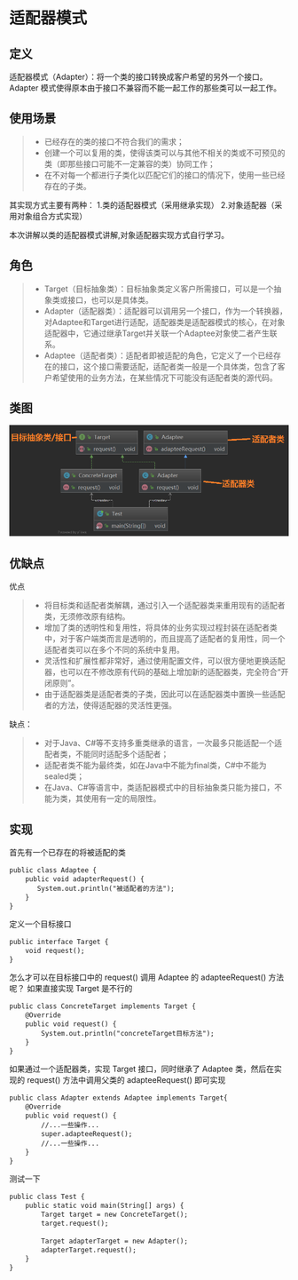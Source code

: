 # 适配器模式
## 定义
适配器模式（Adapter）：将一个类的接口转换成客户希望的另外一个接口。Adapter 模式使得原本由于接口不兼容而不能一起工作的那些类可以一起工作。
## 使用场景
>* 已经存在的类的接口不符合我们的需求； 
>* 创建一个可以复用的类，使得该类可以与其他不相关的类或不可预见的类（即那些接口可能不一定兼容的类）协同工作； 
>* 在不对每一个都进行子类化以匹配它们的接口的情况下，使用一些已经存在的子类。 

其实现方式主要有两种：
 1.类的适配器模式（采用继承实现）
 2.对象适配器（采用对象组合方式实现）
 
 本次讲解以类的适配器模式讲解,对象适配器实现方式自行学习。
## 角色
>* Target（目标抽象类）：目标抽象类定义客户所需接口，可以是一个抽象类或接口，也可以是具体类。
>* Adapter（适配器类）：适配器可以调用另一个接口，作为一个转换器，对Adaptee和Target进行适配，适配器类是适配器模式的核心，在对象适配器中，它通过继承Target并关联一个Adaptee对象使二者产生联系。
>* Adaptee（适配者类）：适配者即被适配的角色，它定义了一个已经存在的接口，这个接口需要适配，适配者类一般是一个具体类，包含了客户希望使用的业务方法，在某些情况下可能没有适配者类的源代码。

## 类图
![状态模式](picture/adapter_pattern_uml_diagram.png)

## 优缺点
优点
>* 将目标类和适配者类解耦，通过引入一个适配器类来重用现有的适配者类，无须修改原有结构。
>* 增加了类的透明性和复用性，将具体的业务实现过程封装在适配者类中，对于客户端类而言是透明的，而且提高了适配者的复用性，同一个适配者类可以在多个不同的系统中复用。
>* 灵活性和扩展性都非常好，通过使用配置文件，可以很方便地更换适配器，也可以在不修改原有代码的基础上增加新的适配器类，完全符合“开闭原则”。
>* 由于适配器类是适配者类的子类，因此可以在适配器类中置换一些适配者的方法，使得适配器的灵活性更强。

缺点：
>* 对于Java、C#等不支持多重类继承的语言，一次最多只能适配一个适配者类，不能同时适配多个适配者；
>* 适配者类不能为最终类，如在Java中不能为final类，C#中不能为sealed类；
>* 在Java、C#等语言中，类适配器模式中的目标抽象类只能为接口，不能为类，其使用有一定的局限性。

## 实现
首先有一个已存在的将被适配的类
```
public class Adaptee {
    public void adapterRequest() {
       System.out.println("被适配者的方法");
    }
}
```

定义一个目标接口 
```
public interface Target {
    void request();
} 
```
怎么才可以在目标接口中的 request() 调用 Adaptee 的 adapteeRequest() 方法呢？
如果直接实现 Target 是不行的
```
public class ConcreteTarget implements Target {
    @Override
    public void request() {
        System.out.println("concreteTarget目标方法");
    }
} 
```

如果通过一个适配器类，实现 Target 接口，同时继承了 Adaptee 类，然后在实现的 request() 方法中调用父类的 adapteeRequest() 即可实现

```
public class Adapter extends Adaptee implements Target{
    @Override
    public void request() {
        //...一些操作...
        super.adapteeRequest();
        //...一些操作...
    }
} 

```

测试一下

```
public class Test {
    public static void main(String[] args) {
        Target target = new ConcreteTarget();
        target.request();

        Target adapterTarget = new Adapter();
        adapterTarget.request();
    }
}

```